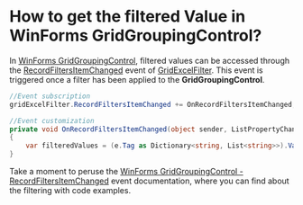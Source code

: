 # How to get the filtered Value in WinForms GridGroupingControl?

In [WinForms GridGroupingControl](https://help.syncfusion.com/windowsforms/gridgrouping/overview), filtered values can be accessed through the [RecordFiltersItemChanged](https://help.syncfusion.com/cr/windowsforms/Syncfusion.GridHelperClasses.GridExcelFilter.html#Syncfusion_GridHelperClasses_GridExcelFilter_RecordFiltersItemChanged) event of [GridExcelFilter](https://help.syncfusion.com/cr/windowsforms/Syncfusion.GridHelperClasses.GridExcelFilter.html). This event is triggered once a filter has been applied to the **GridGroupingControl**.

 ```C#
//Event subscription
gridExcelFilter.RecordFiltersItemChanged += OnRecordFiltersItemChanged;

//Event customization
private void OnRecordFiltersItemChanged(object sender, ListPropertyChangedEventArgs e)
{
     var filteredValues = (e.Tag as Dictionary<string, List<string>>).Values;
}
 ```
 
Take a moment to peruse the [WinForms GridGroupingControl - RecordFiltersItemChanged](https://help.syncfusion.com/windowsforms/gridgrouping/filtering#events-2) event documentation, where you can find about the filtering with code examples.